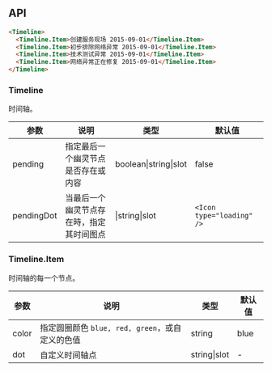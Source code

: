 ## API

```` html
<Timeline>
  <Timeline.Item>创建服务现场 2015-09-01</Timeline.Item>
  <Timeline.Item>初步排除网络异常 2015-09-01</Timeline.Item>
  <Timeline.Item>技术测试异常 2015-09-01</Timeline.Item>
  <Timeline.Item>网络异常正在修复 2015-09-01</Timeline.Item>
</Timeline>
````

### Timeline

时间轴。

| 参数 | 说明 | 类型 | 默认值 |
| --- | --- | --- | --- |
| pending | 指定最后一个幽灵节点是否存在或内容 | boolean\|string\|slot | false |
| pendingDot | 当最后一个幽灵节点存在時，指定其时间图点 | \|string\|slot | `<Icon type="loading" />` |

### Timeline.Item

时间轴的每一个节点。

| 参数 | 说明 | 类型 | 默认值 |
| --- | --- | --- | --- |
| color | 指定圆圈颜色 `blue, red, green`，或自定义的色值 | string | blue |
| dot | 自定义时间轴点 | string\|slot | - |
